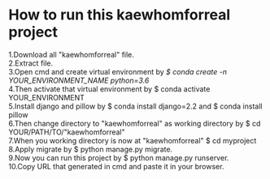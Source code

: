 # How to run this kaewhomforreal project
1.Download all "kaewhomforreal" file. <br>
2.Extract file. <br>
3.Open cmd and create virtual environment by <i>$ conda create -n YOUR_ENVIRONMENT_NAME python=3.6 </i> <br>
4.Then activate that virtual environment by $ conda activate YOUR_ENVIRONMENT <br>
5.Install django and pillow by $ conda install django=2.2 and $ conda install pillow <br>
6.Then change directory to "kaewhomforreal" as working directory by $ cd YOUR/PATH/TO/"kaewhomforreal" <br>
7.When you working directory is now at "kaewhomforreal" $ cd myproject <br>
8.Apply migrate by $ python manage.py migrate. <br>
9.Now you can run this project by $ python manage.py runserver. <br>
10.Copy URL that generated in cmd and paste it in your browser. <br>
